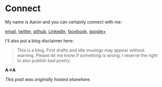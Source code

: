 # Connect



My name is Aaron and you can certainly connect with me:

<a href="mailto:ajschumacher@gmail.com">email</a>, <a href="https://twitter.com/planarrowspace">twitter</a>, <a href="https://github.com/ajschumacher">github</a>,&#160;<a href="http://www.linkedin.com/in/ajschumacher">LinkedIn</a>, <a href="https://www.facebook.com/ajschumacher">facebook</a>, <a href="https://plus.google.com/112658546306232777448/">google+</a>

I'll also put a blog disclaimer here:

<blockquote>This is a blog. First drafts and idle musings may appear without warning. Please let me know if something is wrong. I reserve the right to also publish bad poetry.</blockquote>

<strong>A&#8594;A</strong>



*This post was originally hosted elsewhere.*
